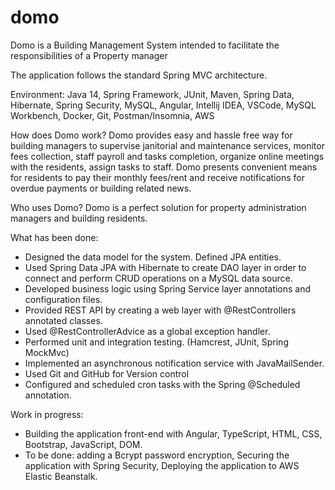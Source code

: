 # domo
Domo is a Building Management System intended to facilitate the responsibilities of a Property manager

The application follows the standard Spring MVC architecture. 

Environment: Java 14, Spring Framework, JUnit, Maven, Spring Data, Hibernate, Spring Security, MySQL, Angular, Intellij IDEA, VSCode, MySQL Workbench, Docker, Git, Postman/Insomnia, AWS

How does Domo work?
Domo provides easy and hassle free way for building managers to supervise janitorial and
maintenance services, monitor fees collection, staff payroll and tasks completion, 
organize online meetings with the residents, assign tasks to staff. 
Domo presents convenient means for residents to pay their monthly fees/rent 
and receive notifications for overdue payments or building related news. 

Who uses Domo?
Domo is a perfect solution for property administration managers and building residents.

What has been done: 
- Designed the data model for the system. Defined JPA entities.
- Used Spring Data JPA with Hibernate to create DAO layer in order to connect and perform CRUD operations on a MySQL data source.
- Developed business logic using Spring Service layer annotations and configuration files.
- Provided REST API by creating a web layer with @RestControllers annotated classes. 
- Used @RestControllerAdvice as a global exception handler. 
- Performed unit and integration testing. (Hamcrest, JUnit, Spring MockMvc)
- Implemented an asynchronous notification service with JavaMailSender.
- Used Git and GitHub for Version control
- Configured and scheduled cron tasks with the Spring @Scheduled annotation.

Work in progress:
- Building the application front-end with Angular, TypeScript, HTML, CSS, Bootstrap, JavaScript, DOM.
- To be done: adding a Bcrypt password encryption, Securing the application with Spring Security, Deploying the application to AWS Elastic Beanstalk. 


